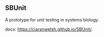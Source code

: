 
SBUnit
------

A prototype for unit testing in systems biology. 

docs:  https://ciaranwelsh.github.io/SBUnit/.